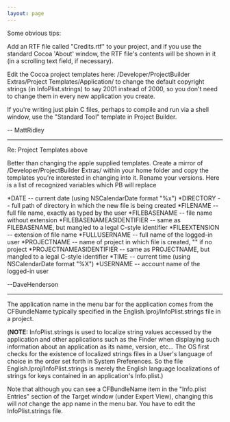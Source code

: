 ```yaml
---
layout: page
---
```





Some obvious tips:

Add an RTF file called "Credits.rtf" to your project, and if you use the standard Cocoa 'About' window, the RTF file's contents will be shown in it (in a scrolling text field, if necessary).

Edit the Cocoa project templates here:
/Developer/ProjectBuilder Extras/Project Templates/Application/
to change the default copyright strings (in InfoPlist.strings) to say 2001 instead of 2000, so you don't need to change them in every new application you create.

If you're writing just plain C files, perhaps to compile and run via a shell window, use the "Standard Tool" template in Project Builder.

-- MattRidley

----

Re: Project Templates above

Better than changing the apple supplied templates. Create a mirror of /Developer/ProjectBuilder Extras/ within your home folder and copy the templates you're interested in changing into it. Rename your versions. Here is a list of recognized variables which PB will replace

*DATE  --  current date (using NSCalendarDate format "%x")
*DIRECTORY  --  full path of directory in which the new file is being created
*FILENAME  --  full file name, exactly as typed by the user
*FILEBASENAME  --  file name without extension
*FILEBASENAMEASIDENTIFIER  --  same as FILEBASENAME, but mangled to a legal C-style identifier
*FILEEXTENSION  --  extension of file name
*FULLUSERNAME  --  full name of the logged-in user
*PROJECTNAME  --  name of project in which file is created, "" if no project
*PROJECTNAMEASIDENTIFIER  --  same as PROJECTNAME, but mangled to a legal C-style identifier
*TIME  --  current time (using NSCalendarDate format "%X")
*USERNAME  --  account name of the logged-in user


--DaveHenderson


----

The application name in the menu bar for the application comes from the CFBundleName typically specified in the English.lproj/InfoPlist.strings file in a project.

(**NOTE:** InfoPlist.strings is used to localize string values accessed by the application and other applications such as the Finder when displaying such information about an application as its name, version, etc... The OS first checks for the existence of localized strings files in a User's language of choice in the order set forth in System Preferences. So the file English.lproj/InfoPlist.strings is merely the English language localizations of strings for keys contained in an application's Info.plist.) 

Note that although you can see a CFBundleName item in the "Info.plist Entries" section of the Target window (under Expert View), changing this will *not* change the app name in the menu bar. You have to edit the InfoPlist.strings file.
